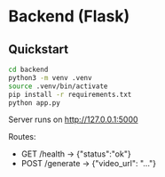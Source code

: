 # Backend (Flask)

## Quickstart

```bash
cd backend
python3 -m venv .venv
source .venv/bin/activate
pip install -r requirements.txt
python app.py
```

Server runs on http://127.0.0.1:5000

Routes:
- GET /health -> {"status":"ok"}
- POST /generate -> {"video_url": "..."}


